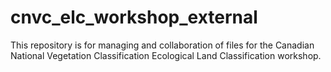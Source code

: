 # cnvc_elc_workshop_external
This repository is for managing and collaboration of files for the Canadian National Vegetation Classification Ecological Land Classification workshop.
